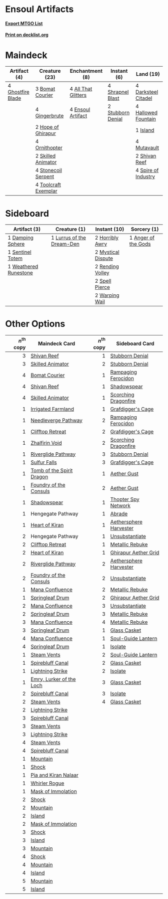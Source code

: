 # Ensoul Artifacts

#### [Export MTGO List](../collection/Ensoul%20Artifacts/Ensoul%20Artifacts.txt)
#### [Print on decklist.org](http://decklist.org/?deckmain=4%09All%20That%20Glitters%0A3%09Bomat%20Courier%0A4%09Darksteel%20Citadel%0A4%09Ensoul%20Artifact%0A4%09Ghostfire%20Blade%0A4%09Gingerbrute%0A4%09Hallowed%20Fountain%0A2%09Hope%20of%20Ghirapur%0A1%09Island%0A4%09Mutavault%0A4%09Ornithopter%0A2%09Shivan%20Reef%0A4%09Shrapnel%20Blast%0A2%09Skilled%20Animator%0A4%09Spire%20of%20Industry%0A4%09Stonecoil%20Serpent%0A2%09Stubborn%20Denial%0A4%09Toolcraft%20Exemplar&deckside=1%09Anger%20of%20the%20Gods%0A1%09Damping%20Sphere%0A2%09Horribly%20Awry%0A1%09Lurrus%20of%20the%20Dream-Den%0A2%09Mystical%20Dispute%0A2%09Rending%20Volley%0A1%09Sentinel%20Totem%0A2%09Spell%20Pierce%0A2%09Warping%20Wail%0A1%09Weathered%20Runestone)
# Maindeck

|                                        Artifact (4)                                        |                                         Creature (23)                                         |                                       Enchantment (8)                                        |                                        Instant (6)                                         |                                          Land (19)                                           |
|--------------------------------------------------------------------------------------------|-----------------------------------------------------------------------------------------------|----------------------------------------------------------------------------------------------|--------------------------------------------------------------------------------------------|----------------------------------------------------------------------------------------------|
|4 [Ghostfire Blade](http://gatherer.wizards.com/Pages/Card/Details.aspx?multiverseid=386545)|3 [Bomat Courier](http://gatherer.wizards.com/Pages/Card/Details.aspx?multiverseid=417772)     |4 [All That Glitters](http://gatherer.wizards.com/Pages/Card/Details.aspx?multiverseid=472964)|4 [Shrapnel Blast](http://gatherer.wizards.com/Pages/Card/Details.aspx?multiverseid=442784) |4 [Darksteel Citadel](http://gatherer.wizards.com/Pages/Card/Details.aspx?multiverseid=389479)|
|                                                                                            |4 [Gingerbrute](http://gatherer.wizards.com/Pages/Card/Details.aspx?multiverseid=473181)       |4 [Ensoul Artifact](http://gatherer.wizards.com/Pages/Card/Details.aspx?multiverseid=383232)  |2 [Stubborn Denial](http://gatherer.wizards.com/Pages/Card/Details.aspx?multiverseid=386673)|4 [Hallowed Fountain](http://gatherer.wizards.com/Pages/Card/Details.aspx?multiverseid=97071) |
|                                                                                            |2 [Hope of Ghirapur](http://gatherer.wizards.com/Pages/Card/Details.aspx?multiverseid=423821)  |                                                                                              |                                                                                            |1 [Island](http://gatherer.wizards.com/Pages/Card/Details.aspx?multiverseid=439857)           |
|                                                                                            |4 [Ornithopter](http://gatherer.wizards.com/Pages/Card/Details.aspx?multiverseid=129665)       |                                                                                              |                                                                                            |4 [Mutavault](http://gatherer.wizards.com/Pages/Card/Details.aspx?multiverseid=370733)        |
|                                                                                            |2 [Skilled Animator](http://gatherer.wizards.com/Pages/Card/Details.aspx?multiverseid=447209)  |                                                                                              |                                                                                            |2 [Shivan Reef](http://gatherer.wizards.com/Pages/Card/Details.aspx?multiverseid=129731)      |
|                                                                                            |4 [Stonecoil Serpent](http://gatherer.wizards.com/Pages/Card/Details.aspx?multiverseid=473197) |                                                                                              |                                                                                            |4 [Spire of Industry](http://gatherer.wizards.com/Pages/Card/Details.aspx?multiverseid=423851)|
|                                                                                            |4 [Toolcraft Exemplar](http://gatherer.wizards.com/Pages/Card/Details.aspx?multiverseid=417605)|                                                                                              |                                                                                            |                                                                                              |


# Sideboard

|                                          Artifact (3)                                          |                                            Creature (1)                                            |                                        Instant (10)                                         |                                         Sorcery (1)                                          |
|------------------------------------------------------------------------------------------------|----------------------------------------------------------------------------------------------------|---------------------------------------------------------------------------------------------|----------------------------------------------------------------------------------------------|
|1 [Damping Sphere](http://gatherer.wizards.com/Pages/Card/Details.aspx?multiverseid=443101)     |1 [Lurrus of the Dream-Den](http://gatherer.wizards.com/Pages/Card/Details.aspx?multiverseid=479746)|2 [Horribly Awry](http://gatherer.wizards.com/Pages/Card/Details.aspx?multiverseid=401914)   |1 [Anger of the Gods](http://gatherer.wizards.com/Pages/Card/Details.aspx?multiverseid=438682)|
|1 [Sentinel Totem](http://gatherer.wizards.com/Pages/Card/Details.aspx?multiverseid=435404)     |                                                                                                    |2 [Mystical Dispute](http://gatherer.wizards.com/Pages/Card/Details.aspx?multiverseid=473020)|                                                                                              |
|1 [Weathered Runestone](http://gatherer.wizards.com/Pages/Card/Details.aspx?multiverseid=503863)|                                                                                                    |2 [Rending Volley](http://gatherer.wizards.com/Pages/Card/Details.aspx?multiverseid=394663)  |                                                                                              |
|                                                                                                |                                                                                                    |2 [Spell Pierce](http://gatherer.wizards.com/Pages/Card/Details.aspx?multiverseid=425876)    |                                                                                              |
|                                                                                                |                                                                                                    |2 [Warping Wail](http://gatherer.wizards.com/Pages/Card/Details.aspx?multiverseid=407522)    |                                                                                              |


# Other Options

|*n*<sup>th</sup> copy|                                           Maindeck Card                                            |*n*<sup>th</sup> copy|                                         Sideboard Card                                          |
|--------------------:|----------------------------------------------------------------------------------------------------|--------------------:|-------------------------------------------------------------------------------------------------|
|                    3|[Shivan Reef](http://gatherer.wizards.com/Pages/Card/Details.aspx?multiverseid=129731)              |                    1|[Stubborn Denial](http://gatherer.wizards.com/Pages/Card/Details.aspx?multiverseid=386673)       |
|                    3|[Skilled Animator](http://gatherer.wizards.com/Pages/Card/Details.aspx?multiverseid=447209)         |                    2|[Stubborn Denial](http://gatherer.wizards.com/Pages/Card/Details.aspx?multiverseid=386673)       |
|                    4|[Bomat Courier](http://gatherer.wizards.com/Pages/Card/Details.aspx?multiverseid=417772)            |                    1|[Rampaging Ferocidon](http://gatherer.wizards.com/Pages/Card/Details.aspx?multiverseid=435308)   |
|                    4|[Shivan Reef](http://gatherer.wizards.com/Pages/Card/Details.aspx?multiverseid=129731)              |                    1|[Shadowspear](http://gatherer.wizards.com/Pages/Card/Details.aspx?multiverseid=476487)           |
|                    4|[Skilled Animator](http://gatherer.wizards.com/Pages/Card/Details.aspx?multiverseid=447209)         |                    1|[Scorching Dragonfire](http://gatherer.wizards.com/Pages/Card/Details.aspx?multiverseid=473101)  |
|                    1|[Irrigated Farmland](http://gatherer.wizards.com/Pages/Card/Details.aspx?multiverseid=426947)       |                    1|[Grafdigger's Cage](http://gatherer.wizards.com/Pages/Card/Details.aspx?multiverseid=278452)     |
|                    1|[Needleverge Pathway](http://gatherer.wizards.com/Pages/Card/Details.aspx?multiverseid=491918)      |                    2|[Rampaging Ferocidon](http://gatherer.wizards.com/Pages/Card/Details.aspx?multiverseid=435308)   |
|                    1|[Clifftop Retreat](http://gatherer.wizards.com/Pages/Card/Details.aspx?multiverseid=443127)         |                    2|[Grafdigger's Cage](http://gatherer.wizards.com/Pages/Card/Details.aspx?multiverseid=278452)     |
|                    1|[Zhalfirin Void](http://gatherer.wizards.com/Pages/Card/Details.aspx?multiverseid=443137)           |                    2|[Scorching Dragonfire](http://gatherer.wizards.com/Pages/Card/Details.aspx?multiverseid=473101)  |
|                    1|[Riverglide Pathway](http://gatherer.wizards.com/Pages/Card/Details.aspx?multiverseid=491920)       |                    3|[Stubborn Denial](http://gatherer.wizards.com/Pages/Card/Details.aspx?multiverseid=386673)       |
|                    1|[Sulfur Falls](http://gatherer.wizards.com/Pages/Card/Details.aspx?multiverseid=443135)             |                    3|[Grafdigger's Cage](http://gatherer.wizards.com/Pages/Card/Details.aspx?multiverseid=278452)     |
|                    1|[Tomb of the Spirit Dragon](http://gatherer.wizards.com/Pages/Card/Details.aspx?multiverseid=386700)|                    1|[Aether Gust](http://gatherer.wizards.com/Pages/Card/Details.aspx?multiverseid=466796)           |
|                    1|[Foundry of the Consuls](http://gatherer.wizards.com/Pages/Card/Details.aspx?multiverseid=451203)   |                    2|[Aether Gust](http://gatherer.wizards.com/Pages/Card/Details.aspx?multiverseid=466796)           |
|                    1|[Shadowspear](http://gatherer.wizards.com/Pages/Card/Details.aspx?multiverseid=476487)              |                    1|[Thopter Spy Network](http://gatherer.wizards.com/Pages/Card/Details.aspx?multiverseid=451062)   |
|                    1|Hengegate Pathway                                                                                   |                    1|[Abrade](http://gatherer.wizards.com/Pages/Card/Details.aspx?multiverseid=430772)                |
|                    1|[Heart of Kiran](http://gatherer.wizards.com/Pages/Card/Details.aspx?multiverseid=423820)           |                    1|[Aethersphere Harvester](http://gatherer.wizards.com/Pages/Card/Details.aspx?multiverseid=423809)|
|                    2|Hengegate Pathway                                                                                   |                    1|[Unsubstantiate](http://gatherer.wizards.com/Pages/Card/Details.aspx?multiverseid=414374)        |
|                    2|[Clifftop Retreat](http://gatherer.wizards.com/Pages/Card/Details.aspx?multiverseid=443127)         |                    1|[Metallic Rebuke](http://gatherer.wizards.com/Pages/Card/Details.aspx?multiverseid=423706)       |
|                    2|[Heart of Kiran](http://gatherer.wizards.com/Pages/Card/Details.aspx?multiverseid=423820)           |                    1|[Ghirapur Aether Grid](http://gatherer.wizards.com/Pages/Card/Details.aspx?multiverseid=398517)  |
|                    2|[Riverglide Pathway](http://gatherer.wizards.com/Pages/Card/Details.aspx?multiverseid=491920)       |                    2|[Aethersphere Harvester](http://gatherer.wizards.com/Pages/Card/Details.aspx?multiverseid=423809)|
|                    2|[Foundry of the Consuls](http://gatherer.wizards.com/Pages/Card/Details.aspx?multiverseid=451203)   |                    2|[Unsubstantiate](http://gatherer.wizards.com/Pages/Card/Details.aspx?multiverseid=414374)        |
|                    1|[Mana Confluence](http://gatherer.wizards.com/Pages/Card/Details.aspx?multiverseid=409573)          |                    2|[Metallic Rebuke](http://gatherer.wizards.com/Pages/Card/Details.aspx?multiverseid=423706)       |
|                    1|[Springleaf Drum](http://gatherer.wizards.com/Pages/Card/Details.aspx?multiverseid=378534)          |                    2|[Ghirapur Aether Grid](http://gatherer.wizards.com/Pages/Card/Details.aspx?multiverseid=398517)  |
|                    2|[Mana Confluence](http://gatherer.wizards.com/Pages/Card/Details.aspx?multiverseid=409573)          |                    3|[Unsubstantiate](http://gatherer.wizards.com/Pages/Card/Details.aspx?multiverseid=414374)        |
|                    2|[Springleaf Drum](http://gatherer.wizards.com/Pages/Card/Details.aspx?multiverseid=378534)          |                    3|[Metallic Rebuke](http://gatherer.wizards.com/Pages/Card/Details.aspx?multiverseid=423706)       |
|                    3|[Mana Confluence](http://gatherer.wizards.com/Pages/Card/Details.aspx?multiverseid=409573)          |                    4|[Metallic Rebuke](http://gatherer.wizards.com/Pages/Card/Details.aspx?multiverseid=423706)       |
|                    3|[Springleaf Drum](http://gatherer.wizards.com/Pages/Card/Details.aspx?multiverseid=378534)          |                    1|[Glass Casket](http://gatherer.wizards.com/Pages/Card/Details.aspx?multiverseid=472977)          |
|                    4|[Mana Confluence](http://gatherer.wizards.com/Pages/Card/Details.aspx?multiverseid=409573)          |                    1|[Soul-Guide Lantern](http://gatherer.wizards.com/Pages/Card/Details.aspx?multiverseid=476488)    |
|                    4|[Springleaf Drum](http://gatherer.wizards.com/Pages/Card/Details.aspx?multiverseid=378534)          |                    1|[Isolate](http://gatherer.wizards.com/Pages/Card/Details.aspx?multiverseid=447153)               |
|                    1|[Steam Vents](http://gatherer.wizards.com/Pages/Card/Details.aspx?multiverseid=405109)              |                    2|[Soul-Guide Lantern](http://gatherer.wizards.com/Pages/Card/Details.aspx?multiverseid=476488)    |
|                    1|[Spirebluff Canal](http://gatherer.wizards.com/Pages/Card/Details.aspx?multiverseid=417822)         |                    2|[Glass Casket](http://gatherer.wizards.com/Pages/Card/Details.aspx?multiverseid=472977)          |
|                    1|[Lightning Strike](http://gatherer.wizards.com/Pages/Card/Details.aspx?multiverseid=383299)         |                    2|[Isolate](http://gatherer.wizards.com/Pages/Card/Details.aspx?multiverseid=447153)               |
|                    1|[Emry, Lurker of the Loch](http://gatherer.wizards.com/Pages/Card/Details.aspx?multiverseid=473005) |                    3|[Glass Casket](http://gatherer.wizards.com/Pages/Card/Details.aspx?multiverseid=472977)          |
|                    2|[Spirebluff Canal](http://gatherer.wizards.com/Pages/Card/Details.aspx?multiverseid=417822)         |                    3|[Isolate](http://gatherer.wizards.com/Pages/Card/Details.aspx?multiverseid=447153)               |
|                    2|[Steam Vents](http://gatherer.wizards.com/Pages/Card/Details.aspx?multiverseid=405109)              |                    4|[Glass Casket](http://gatherer.wizards.com/Pages/Card/Details.aspx?multiverseid=472977)          |
|                    2|[Lightning Strike](http://gatherer.wizards.com/Pages/Card/Details.aspx?multiverseid=383299)         |                     |                                                                                                 |
|                    3|[Spirebluff Canal](http://gatherer.wizards.com/Pages/Card/Details.aspx?multiverseid=417822)         |                     |                                                                                                 |
|                    3|[Steam Vents](http://gatherer.wizards.com/Pages/Card/Details.aspx?multiverseid=405109)              |                     |                                                                                                 |
|                    3|[Lightning Strike](http://gatherer.wizards.com/Pages/Card/Details.aspx?multiverseid=383299)         |                     |                                                                                                 |
|                    4|[Steam Vents](http://gatherer.wizards.com/Pages/Card/Details.aspx?multiverseid=405109)              |                     |                                                                                                 |
|                    4|[Spirebluff Canal](http://gatherer.wizards.com/Pages/Card/Details.aspx?multiverseid=417822)         |                     |                                                                                                 |
|                    1|[Mountain](http://gatherer.wizards.com/Pages/Card/Details.aspx?multiverseid=439859)                 |                     |                                                                                                 |
|                    1|[Shock](http://gatherer.wizards.com/Pages/Card/Details.aspx?multiverseid=129732)                    |                     |                                                                                                 |
|                    1|[Pia and Kiran Nalaar](http://gatherer.wizards.com/Pages/Card/Details.aspx?multiverseid=442783)     |                     |                                                                                                 |
|                    1|[Whirler Rogue](http://gatherer.wizards.com/Pages/Card/Details.aspx?multiverseid=451066)            |                     |                                                                                                 |
|                    1|[Mask of Immolation](http://gatherer.wizards.com/Pages/Card/Details.aspx?multiverseid=466905)       |                     |                                                                                                 |
|                    2|[Shock](http://gatherer.wizards.com/Pages/Card/Details.aspx?multiverseid=129732)                    |                     |                                                                                                 |
|                    2|[Mountain](http://gatherer.wizards.com/Pages/Card/Details.aspx?multiverseid=439859)                 |                     |                                                                                                 |
|                    2|[Island](http://gatherer.wizards.com/Pages/Card/Details.aspx?multiverseid=439857)                   |                     |                                                                                                 |
|                    2|[Mask of Immolation](http://gatherer.wizards.com/Pages/Card/Details.aspx?multiverseid=466905)       |                     |                                                                                                 |
|                    3|[Shock](http://gatherer.wizards.com/Pages/Card/Details.aspx?multiverseid=129732)                    |                     |                                                                                                 |
|                    3|[Island](http://gatherer.wizards.com/Pages/Card/Details.aspx?multiverseid=439857)                   |                     |                                                                                                 |
|                    3|[Mountain](http://gatherer.wizards.com/Pages/Card/Details.aspx?multiverseid=439859)                 |                     |                                                                                                 |
|                    4|[Shock](http://gatherer.wizards.com/Pages/Card/Details.aspx?multiverseid=129732)                    |                     |                                                                                                 |
|                    4|[Mountain](http://gatherer.wizards.com/Pages/Card/Details.aspx?multiverseid=439859)                 |                     |                                                                                                 |
|                    4|[Island](http://gatherer.wizards.com/Pages/Card/Details.aspx?multiverseid=439857)                   |                     |                                                                                                 |
|                    5|[Mountain](http://gatherer.wizards.com/Pages/Card/Details.aspx?multiverseid=439859)                 |                     |                                                                                                 |
|                    5|[Island](http://gatherer.wizards.com/Pages/Card/Details.aspx?multiverseid=439857)                   |                     |                                                                                                 |


